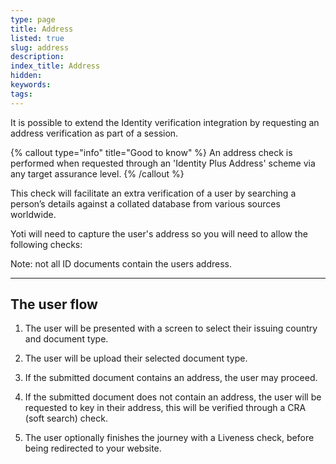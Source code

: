 ```yaml
---
type: page
title: Address
listed: true
slug: address
description: 
index_title: Address
hidden: 
keywords: 
tags: 
---
```


It is possible to extend the Identity verification integration by requesting an address verification as part of a session.

{% callout type="info" title="Good to know" %}
An address check is performed when requested through an 'Identity Plus Address' scheme via any target assurance level.
{% /callout %}

This check will facilitate an extra verification of a user by searching a person’s details against a collated database from various sources worldwide.

Yoti will need to capture the user's address so you will need to allow the following checks:

Note: not all ID documents contain the users address.

---

## The user flow

1. The user will be presented with a screen to select their issuing country and document type.
2. The user will be upload their selected document type.

3. If the submitted document contains an address, the user may proceed.
4. If the submitted document does not contain an address, the user will be requested to key in their address, this will be verified through a CRA (soft search) check.
5. The user optionally finishes the journey with a Liveness check, before being redirected to your website.